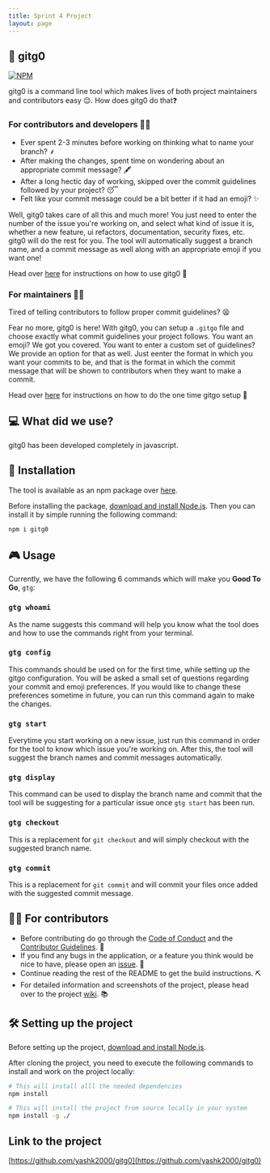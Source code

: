 ```yaml
---
title: Sprint 4 Project
layout: page
---
```


## 🚀 gitg0

[![NPM](https://nodei.co/npm/gitg0.png)](https://npmjs.org/package/gitg0)

gitg0 is a command line tool which makes lives of both project maintainers and contributors easy 😌. How does gitg0 do that❓

### For contributors and developers 👨‍💻

- Ever spent 2-3 minutes before working on thinking what to name your branch? ⸙
- After making the changes, spent time on wondering about an appropriate commit message? 🖋️
- After a long hectic day of working, skipped over the commit guidelines followed by your project? 😴
- Felt like your commit message could be a bit better if it had an emoji? ✨

Well, gitg0 takes care of all this and much more!
You just need to enter the number of the issue you're working on, and select what kind of issue it is, whether a new feature, ui refactors, documentation, security fixes, etc. gitg0 will do the rest for you. The tool will automatically suggest a branch name, and a commit message as well along with an appropriate emoji if you want one!

Head over [here](https://github.com/dotrachit/gitg0/tree/readme#-usage) for instructions on how to use gitg0 🎁

### For maintainers 👩‍🔧

Tired of telling contributors to follow proper commit guidelines? 😫

Fear no more, gitg0 is here! With gitg0, you can setup a `.gitgo` file and choose exactly what commit guidelines your project follows. You want an emoji? We got you covered. You want to enter a custom set of guidelines? We provide an option for that as well. Just eenter the format in which you want your commits to be, and that is the format in which the commit message that will be shown to contributors when they want to make a commit.

Head over [here](https://github.com/dotrachit/gitg0/tree/readme#-usage) for instructions on how to do the one time gitgo setup 🎁

## 💻 What did we use?

gitg0 has been developed completely in javascript.

## 🔨 Installation

The tool is available as an npm package over [here](https://www.npmjs.com/package/gitg0).

Before installing the package, [download and install Node.js](https://nodejs.org/en/download/).
Then you can install it by simple running the following command:

```bash
npm i gitg0
```

## 🎮 Usage

Currently, we have the following 6 commands which will make you **Good To Go**, `gtg`:

### `gtg whoami`

As the name suggests this command will help you know what the tool does and how to use the commands right from your terminal.

### `gtg config`

This commands should be used on for the first time, while setting up the gitgo configuration. You will be asked a small set of questions regarding your commit and emoji preferences. If you would like to change these preferences sometime in future, you can run this command again to make the changes.

### `gtg start`

Everytime you start working on a new issue, just run this command in order for the tool to know which issue you're working on. After this, the tool will suggest the branch names and commit messages automatically.

### `gtg display`

This command can be used to display the branch name and commit that the tool will be suggesting for a particular issue once `gtg start` has been run.

### `gtg checkout`

This is a replacement for `git checkout` and will simply checkout with the suggested branch name.

### `gtg commit`

This is a replacement for `git commit` and will commit your files once added with the suggested commit message.

## 👨‍💻 For contributors

- Before contributing do go through the [Code of Conduct](https://github.com/dotrachit/gitg0/blob/main/CODE_OF_CONDUCT.md) and the [Contributor Guidelines](https://github.com/dotrachit/gitg0/blob/main/CONTRIBUTING.md). 🔧
- If you find any bugs in the application, or a feature you think would be nice to have, please open an [issue](https://github.com/dotrachit/gitg0/issues/new/choose). 🐞
- Continue reading the rest of the README to get the build instructions. ⛏️
- For detailed information and screenshots of the project, please head over to the project [wiki](https://github.com/dotrachit/gitg0/wiki). 📚

## 🛠️ Setting up the project

Before setting up the project, [download and install Node.js](https://nodejs.org/en/download/).

After cloning the project, you need to execute the following commands to install and work on the project locally:

```bash
# This will install alll the needed dependencies
npm install

# This will install the project from source locally in your system
npm install -g ./
```

## Link to the project

[https://github.com/yashk2000/gitg0](https://github.com/yashk2000/gitg0)